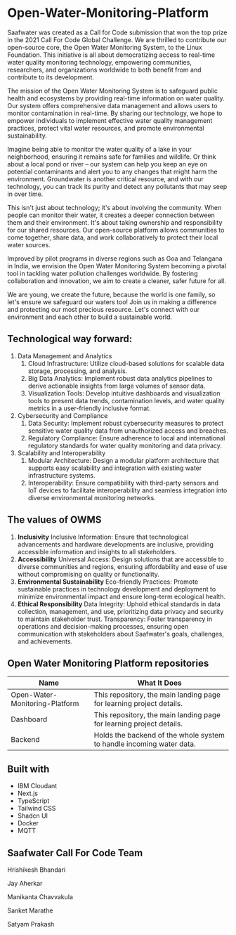 # Open-Water-Monitoring-Platform

Saafwater was created as a Call for Code submission that won the top prize in the 2021 Call For Code Global Challenge. We are thrilled to contribute our open-source core, the Open Water Monitoring System, to the Linux Foundation. This initiative is all about democratizing access to real-time water quality monitoring technology, empowering communities, researchers, and organizations worldwide to both benefit from and contribute to its development.

The mission of the Open Water Monitoring System is to safeguard public health and ecosystems by providing real-time information on water quality. Our system offers comprehensive data management and allows users to monitor contamination in real-time. By sharing our technology, we hope to empower individuals to implement effective water quality management practices, protect vital water resources, and promote environmental sustainability.

Imagine being able to monitor the water quality of a lake in your neighborhood, ensuring it remains safe for families and wildlife. Or think about a local pond or river – our system can help you keep an eye on potential contaminants and alert you to any changes that might harm the environment. Groundwater is another critical resource, and with our technology, you can track its purity and detect any pollutants that may seep in over time.

This isn't just about technology; it's about involving the community. When people can monitor their water, it creates a deeper connection between them and their environment. It's about taking ownership and responsibility for our shared resources. Our open-source platform allows communities to come together, share data, and work collaboratively to protect their local water sources.

Improved by pilot programs in diverse regions such as Goa and Telangana in India, we envision the Open Water Monitoring System becoming a pivotal tool in tackling water pollution challenges worldwide. By fostering collaboration and innovation, we aim to create a cleaner, safer future for all.

We are young, we create the future, because the world is one family, so let's ensure we safeguard our waters too! Join us in making a difference and protecting our most precious resource. Let's connect with our environment and each other to build a sustainable world.

## Technological way forward: 

1. Data Management and Analytics
    1. Cloud Infrastructure: Utilize cloud-based solutions for scalable data storage, processing, and analysis.
    2. Big Data Analytics: Implement robust data analytics pipelines to derive actionable insights from large volumes of sensor data.
    3. Visualization Tools: Develop intuitive dashboards and visualization tools to present data trends, contamination levels, and water quality metrics in a user-friendly inclusive format.
2. Cybersecurity and Compliance
    1. Data Security: Implement robust cybersecurity measures to protect sensitive water quality data from unauthorized access and breaches.
    2. Regulatory Compliance: Ensure adherence to local and international regulatory standards for water quality monitoring and data privacy.
3. Scalability and Interoperability
    1. Modular Architecture: Design a modular platform architecture that supports easy scalability and integration with existing water infrastructure systems.
    2. Interoperability: Ensure compatibility with third-party sensors and IoT devices to facilitate interoperability and seamless integration into diverse environmental monitoring networks.

## The values of OWMS

1. **Inclusivity**
Inclusive Information: Ensure that technological advancements and hardware developments are inclusive, providing accessible information and insights to all stakeholders.
2. **Accessibility**
Universal Access: Design solutions that are accessible to diverse communities and regions, ensuring affordability and ease of use without compromising on quality or functionality.
3. **Environmental Sustainability**
Eco-friendly Practices: Promote sustainable practices in technology development and deployment to minimize environmental impact and ensure long-term ecological health.
4. **Ethical Responsibility**
Data Integrity: Uphold ethical standards in data collection, management, and use, prioritizing data privacy and security to maintain stakeholder trust.
Transparency: Foster transparency in operations and decision-making processes, ensuring open communication with stakeholders about Saafwater's goals, challenges, and achievements.

## Open Water Monitoring Platform repositories

|Name| What It Does |
|--|--|
| Open-Water-Monitoring-Platform | This repository, the main landing page for learning project details. |
| Dashboard | This repository, the main landing page for learning project details. |
| Backend | Holds the backend of the whole system to handle incoming water data.

	
## Built with 

- IBM Cloudant
- Next.js
- TypeScript
- Tailwind CSS
- Shadcn UI
- Docker
- MQTT

## Saafwater Call For Code Team 

Hrishikesh Bhandari

Jay Aherkar

Manikanta Chavvakula
 
Sanket Marathe 

Satyam Prakash 

